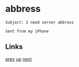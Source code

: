 # abbress

    Subject: I need server abbress

    Sent from my iPhone

## Links

[prev](2019-02-17.md) [up](../) [next](2019-03-10.md)

